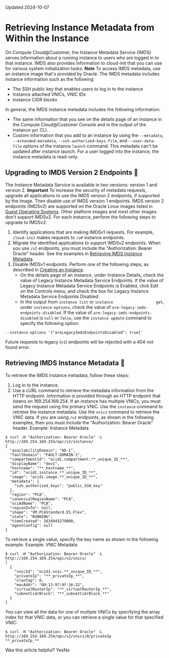 Updated 2024-10-07
# Retrieving Instance Metadata from Within the Instance
On Compute Cloud@Customer, the Instance Metadata Service (IMDS) serves information about a running instance to users who are logged in to that instance. IMDS also provides information to cloud-init that you can use for various system initialization tasks.
**Note**
To access IMDS metadata, use an instance image that's provided by Oracle.
The IMDS metadata includes instance information such as the following:
  * The SSH public key that enables users to log in to the instance
  * Instance attached VNICs, VNIC IDs
  * Instance CIDR blocks


In general, the IMDS instance metadata includes the following information:
  * The same information that you see on the details page of an instance in the Compute Cloud@Customer Console and in the output of the instance `get` CLI.
  * Custom information that you add to an instance by using the `--metadata`, `--extended-metadata`, `--ssh-authorized-keys-file`, and `--user-data-file` options of the instance `launch` command. This metadata can't be updated after instance launch. For a user logged into the instance, the instance metadata is read-only.


## Upgrading to IMDS Version 2 Endpoints 🔗 
The Instance Metadata Service is available in two versions: version 1 and version 2.
**Important**
To increase the security of metadata requests, upgrade all applications to use the IMDS version 2 endpoints, if supported by the image. Then disable use of IMDS version 1 endpoints.
IMDS version 2 endpoints (IMDSv2) are supported on the Oracle Linux images listed in [Guest Operating Systems](https://docs.oracle.com/en-us/iaas/compute-cloud-at-customer/topics/overview/guest-operating-systems.htm#guest-operating-systems "On Compute Cloud@Customer, you can use choose to create instances from various images. Each image provides a particular instance guest OS. This section lists the types of guest OSs you can use."). Other platform images and most other images don't support IMDSv2.
For each instance, perform the following steps to upgrade to IMDSv2:
  1. Identify applications that are making IMDSv1 requests.
For example, `cloud-init` makes requests to `/v#` instance endpoints.
  2. Migrate the identified applications to support IMDSv2 endpoints.
When you use `/v2` endpoints, you must include the "Authorization: Bearer Oracle" header. See the examples in [Retrieving IMDS Instance Metadata](https://docs.oracle.com/en-us/iaas/compute-cloud-at-customer/topics/compute/retrieving-instance-metadata-from-within-the-instance.htm#retrieving-instance-metadata-from-within-the-instance__get-imds-md).
  3. Disable IMDSv1 endpoints.
Perform one of the following steps, as described in [Creating an Instance](https://docs.oracle.com/en-us/iaas/compute-cloud-at-customer/topics/compute/creating-an-instance.htm#creating-an-instance "On Compute Cloud@Customer, you can create an instance using the Compute Cloud@Customer Console, CLI, and API.").
     * On the details page of an instance, under Instance Details, check the value of Legacy Instance Metadata Service Endpoints. If the value of Legacy Instance Metadata Service Endpoints is Enabled, click Edit on the Controls menu, and check the box for Legacy Instance Metadata Service Endpoints Disabled.
     * In the output from `instance list` or `instance                   get`, under `instance-options`, check the value of `are-legacy-imds-endpoints-disabled`. If the value of `are-legacy-imds-endpoints-disabled` is `null` or `false`, use the `instance update` command to specify the following option:
```
--instance-options '{"areLegacyImdsEndpointsDisabled": true}'
```

Future requests to legacy (`v1`) endpoints will be rejected with a 404 not found error.


## Retrieving IMDS Instance Metadata 🔗 
To retrieve the IMDS instance metadata, follow these steps:
  1. Log in to the instance.
  2. Use a cURL command to retrieve the metadata information from the HTTP endpoint.
Information is provided through an HTTP endpoint that listens on 169.254.169.254. If an instance has multiple VNICs, you must send the request using the primary VNIC.
Use the `instance` command to retrieve the instance metadata. Use the `vnics` command to retrieve the VNIC data.
If you are using `/v2` endpoints, as shown in the following examples, then you must include the "Authorization: Bearer Oracle" header.
Example: Instance Metadata
```
$ curl -H "Authorization: Bearer Oracle" -L http://169.254.169.254/opc/v2/instance/
{
  "availabilityDomain": "AD-1",
  "faultDomain": "FAULT-DOMAIN-1",
  "compartmentId": "ocid1.compartment.**_unique_ID_**",
  "displayName": "dev1",
  "hostname": "**_hostname_**",
  "id": "ocid1.instance.**_unique_ID_**",
  "image": "ocid1.image.**_unique_ID_**",
  "metadata": {
    "ssh_authorized_keys": "public_SSH_key"
  },
  "region": "PCA",
  "canonicalRegionName": "PCA",
  "ociAdName": "PCA",
  "regionInfo": null,
  "shape": "VM.PCAStandard.E5.Flex",
  "state": "RUNNING",
  "timeCreated": 1634943279000,
  "agentConfig": null
}
```

To retrieve a single value, specify the key name as shown in the following example.
Example: VNIC Metadata
```
$ curl -H "Authorization: Bearer Oracle" -L http://169.254.169.254/opc/v2/vnics/
[
  {
    "vnicId": "ocid1.vnic.**_unique_ID_**",
    "privateIp": "**_privateIp_**",
    "vlanTag": 0,
    "macAddr": "00:13:97:9f:16:32",
    "virtualRouterIp": "**_virtualRouterIp_**",
    "subnetCidrBlock": "**_subnetCidrBlock_**"
  }
]
```

You can view all the data for one of multiple VNICs by specifying the array index for that VNIC data, or you can retrieve a single value for that specified VNIC:
```
$ curl -H "Authorization: Bearer Oracle" -L http://169.254.169.254/opc/v2/vnics/0/privateIp
**_privateIp_**
```



Was this article helpful?
YesNo

